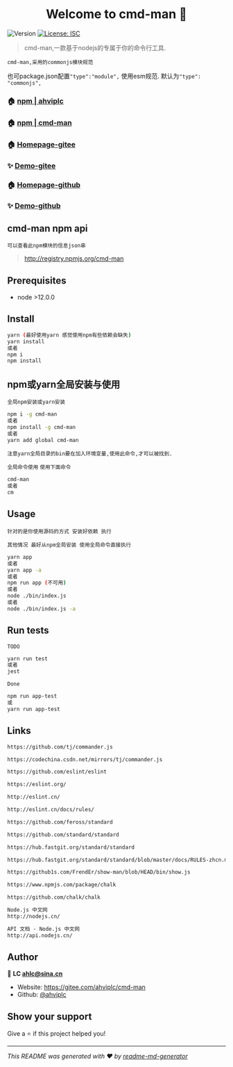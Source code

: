 <h1 align="center">Welcome to cmd-man 👋</h1>
<p>
  <img alt="Version" src="https://img.shields.io/badge/version-1.0.0-blue.svg?cacheSeconds=2592000" />
  <a href="#" target="_blank">
    <img alt="License: ISC" src="https://img.shields.io/badge/License-ISC-yellow.svg" />
  </a>
</p>

> cmd-man,一款基于nodejs的专属于你的命令行工具.

`cmd-man,采用的commonjs模块规范`

也可package.json配置`"type":"module",` 使用esm规范. 默认为`"type": "commonjs",`

### 🏠 [npm | ahviplc](https://www.npmjs.com/~ahviplc)

### 🏠 [npm | cmd-man](https://www.npmjs.com/package/cmd-man)

### 🏠 [Homepage-gitee](https://gitee.com/ahviplc/cmd-man)

### ✨ [Demo-gitee](https://gitee.com/ahviplc/cmd-man)

### 🏠 [Homepage-github](https://github.com/ahviplc/cmd-man)

### ✨ [Demo-github](https://github.com/ahviplc/cmd-man)

## cmd-man npm api

`可以查看此npm模块的信息json串`

> http://registry.npmjs.org/cmd-man

## Prerequisites

- node >12.0.0

## Install

```sh
yarn (最好使用yarn 感觉使用npm有些依赖会缺失)
yarn install
或者
npm i
npm install
```

## npm或yarn全局安装与使用

`全局npm安装或yarn安装`

```sh
npm i -g cmd-man
或者
npm install -g cmd-man
或者
yarn add global cmd-man
```

`注意yarn全局目录的bin要在加入环境变量,使用此命令,才可以被找到.`

`全局命令使用` `使用下面命令`

```sh
cmd-man
或者
cm
```

## Usage

`针对的是你使用源码的方式 安装好依赖 执行`

`其他情况 最好从npm全局安装 使用全局命令直接执行`

```sh
yarn app
或者
yarn app -a
或者
npm run app (不可用)
或者
node ./bin/index.js
或者
node ./bin/index.js -a
```

## Run tests

`TODO`

```sh
yarn run test
或者
jest
```

`Done`

```sh
npm run app-test
或
yarn run app-test
```

## Links

```markdown
https://github.com/tj/commander.js

https://codechina.csdn.net/mirrors/tj/commander.js

https://github.com/eslint/eslint

https://eslint.org/

http://eslint.cn/

http://eslint.cn/docs/rules/

https://github.com/feross/standard

https://github.com/standard/standard

https://hub.fastgit.org/standard/standard

https://hub.fastgit.org/standard/standard/blob/master/docs/RULES-zhcn.md

https://github1s.com/FrendEr/show-man/blob/HEAD/bin/show.js

https://www.npmjs.com/package/chalk

https://github.com/chalk/chalk

Node.js 中文网
http://nodejs.cn/

API 文档 - Node.js 中文网
http://api.nodejs.cn/
```

## Author

👤 **LC ahlc@sina.cn**

* Website:  https://gitee.com/ahviplc/cmd-man
* Github: [@ahviplc](https://github.com/ahviplc)

## Show your support

Give a ⭐️ if this project helped you!

***
_This README was generated with ❤️ by [readme-md-generator](https://github.com/kefranabg/readme-md-generator)_

